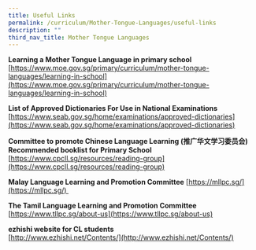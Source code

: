 ```yaml
---
title: Useful Links
permalink: /curriculum/Mother-Tongue-Languages/useful-links
description: ""
third_nav_title: Mother Tongue Languages
---
```

**Learning a Mother Tongue Language in primary school**
[https://www.moe.gov.sg/primary/curriculum/mother-tongue-languages/learning-in-school](https://www.moe.gov.sg/primary/curriculum/mother-tongue-languages/learning-in-school)

  
**List of Approved Dictionaries For Use in National Examinations**  
[https://www.seab.gov.sg/home/examinations/approved-dictionaries](https://www.seab.gov.sg/home/examinations/approved-dictionaries)

  
**Committee to promote Chinese Language Learning (推广华文学习委员会)**
**Recommended booklist for Primary School**  
[https://www.cpcll.sg/resources/reading-group](https://www.cpcll.sg/resources/reading-group)  

**Malay Language Learning and Promotion Committee**
[https://mllpc.sg/](https://mllpc.sg/) 

  
**The Tamil Language Learning and Promotion Committee**  
[https://www.tllpc.sg/about-us](https://www.tllpc.sg/about-us)

**ezhishi website for CL students**  
[http://www.ezhishi.net/Contents/](http://www.ezhishi.net/Contents/)